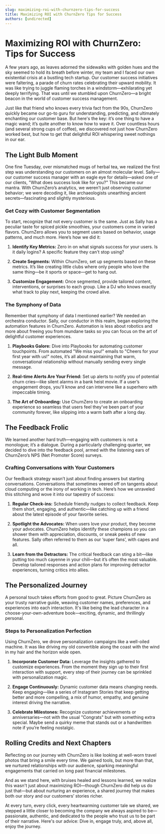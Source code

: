 ```yaml
---
slug: maximizing-roi-with-churnzero-tips-for-success
title: Maximizing ROI with ChurnZero Tips for Success
authors: [undirected]
---
```



# Maximizing ROI with ChurnZero: Tips for Success

A few years ago, as leaves adorned the sidewalks with golden hues and the sky seemed to hold its breath before winter, my team and I faced our own existential crisis at a bustling tech startup. Our customer success initiatives were faltering, a parade of churn rates celebrating their upward mobility. It was like trying to juggle flaming torches in a windstorm—exhilarating yet deeply terrifying. That was until we stumbled upon ChurnZero—a bright beacon in the world of customer success management.

Just like that friend who knows every trivia fact from the 90s, ChurnZero quickly became our go-to guru for understanding, predicting, and ultimately enchanting our customer base. But here's the key: it’s one thing to have a magic wand; it’s quite another to know how to wave it. Over countless hours (and several strong cups of coffee), we discovered not just how ChurnZero worked best, but how to get that delightful ROI whispering sweet nothings in our ear.

## The Light Bulb Moment

One fine Tuesday, over mismatched mugs of herbal tea, we realized the first step was understanding our customers on an almost molecular level. Sally—our customer success manager with an eagle eye for details—asked one of our clients, "What does success look like for you?" This became our mantra. With ChurnZero’s analytics, we weren’t just observing customer behavior; we were decoding it, like archaeologists unearthing ancient secrets—fascinating and slightly mysterious.

### Get Cozy with Customer Segmentation

To start, recognize that not every customer is the same. Just as Sally has a peculiar taste for spiced pickle smoothies, your customers come in varied flavors. ChurnZero allows you to segment users based on behavior, usage patterns, and much more. Here’s how we did it:

1. **Identify Key Metrics:** Zero in on what signals success for your users. Is it daily logins? A specific feature they can't stop using?
   
2. **Create Segments:** Within ChurnZero, set up segments based on these metrics. It’s like creating little clubs where only people who love the same thing—be it sports or space—get to hang out.

3. **Customize Engagement:** Once segmented, provide tailored content, interventions, or surprises to each group. Like a DJ who knows exactly what track to play next, keeping the crowd alive.

### The Symphony of Data

Remember that symphony of data I mentioned earlier? We needed an orchestra conductor. Sally, our conductor in this realm, began exploring the automation features in ChurnZero. Automation is less about robotics and more about freeing you from mundane tasks so you can focus on the art of delightful customer experiences.

1. **Playbooks Galore:** Dive into Playbooks for automating customer touchpoints. From automated "We miss you!" emails to "Cheers for your first year with us!" notes, it’s all about maintaining that warm, conversational relationship without manually sending every single message.

2. **Real-time Alerts Are Your Friend:** Set up alerts to notify you of potential churn cries—like silent alarms in a bank heist movie. If a user’s engagement drops, you'll know and can intervene like a superhero with impeccable timing.

3. **The Art of Onboarding:** Use ChurnZero to create an onboarding experience so seamless that users feel they've been part of your community forever, like slipping into a warm bath after a long day. 

## The Feedback Frolic

We learned another hard truth—engaging with customers is not a monologue; it’s a dialogue. During a particularly challenging quarter, we decided to dive into the feedback pool, armed with the listening ears of ChurnZero’s NPS (Net Promoter Score) surveys. 

### Crafting Conversations with Your Customers

Our feedback strategy wasn’t just about finding answers but starting conversations. Conversations that sometimes veered off on tangents about cloud computing or the irony of working in tech. Here’s how we unraveled this stitching and wove it into our tapestry of success:

1. **Regular Check-ins:** Schedule friendly nudges to collect feedback. Keep them short, engaging, and authentic—like catching up with a friend about the latest episode of your favorite series.

2. **Spotlight the Advocates:** When users love your product, they become your advocates. ChurnZero helps identify these champions so you can shower them with appreciation, discounts, or sneak peeks of new features. Sally often referred to them as our ‘super fans’, with capes and all.

3. **Learn from the Detractors:** The critical feedback can sting a bit—like putting too much cayenne in your chili—but it’s often the most valuable. Develop tailored responses and action plans for improving detractor experiences, turning critics into allies.

## The Personalized Journey

A personal touch takes efforts from good to great. Picture ChurnZero as your trusty narrative guide, weaving customer names, preferences, and experiences into each interaction. It's like being the lead character in a choose-your-own-adventure book—exciting, dynamic, and thrillingly personal.

### Steps to Personalization Perfection

Using ChurnZero, we drove personalization campaigns like a well-oiled machine. It was like driving my old convertible along the coast with the wind in my hair and the horizon wide open.

1. **Incorporate Customer Data:** Leverage the insights gathered to customize experiences. From the moment they sign up to their first interaction with support, every step of their journey can be sprinkled with personalization magic.

2. **Engage Continuously:** Dynamic customer data means changing needs. Keep engaging—like a series of Instagram Stories that keep getting better and more compelling, a mix of humor, empathy, and genuine interest driving the narrative.

3. **Celebrate Milestones:** Recognize customer achievements or anniversaries—not with the usual "Congrats" but with something extra special. Maybe send a quirky meme that stands out or a handwritten note if you’re feeling nostalgic.

## Rolling Credits and Next Chapters

Reflecting on our journey with ChurnZero is like looking at well-worn travel photos that bring a smile every time. We gained tools, but more than that, we nurtured relationships with our audience, sparking meaningful engagements that carried on long past financial milestones.

And as we stand here, with bruises healed and lessons learned, we realize this wasn't just about maximizing ROI—though ChurnZero did help us do just that—but about nurturing an experience, a shared journey that makes both our story and our customers’ stories richer.

At every turn, every click, every heartwarming customer tale we shared, we stepped a little closer to becoming the company we always aspired to be—passionate, authentic, and dedicated to the people who trust us to be part of their narrative. Here's our advice: Dive in, engage truly, and, above all, enjoy the journey.